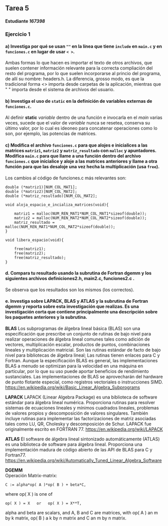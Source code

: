 ## Tarea 5 
#### Estudiante *167398*

### Ejercicio 1

#### a) Investiga por qué se usan `""` en la línea que tiene `include` en `main.c` y en `funciones.c` en lugar de usar `< >`.

Ambas formas lo que hacen es importar el texto de otros archivos, que suelen contener información relevante para la correcta compliación del resto del programa, por lo que suelen incorporarse al princio del programa, de allí su nombre: headers.h. La diferencia, grosso modo, es que la tradicional forma <> importa desde carpetas de la aplicación, mientras que " " importa desde el sistema de archivos del usuario.


#### b) Investiga el uso de `static` en la definición de variables externas de `funciones.c`.

Al definir **static** *variable* dentro de una función e invocarla en el *main* varias veces, sucede que el valor de *variable* nunca se resetea, conserva su último valor, por lo cual es ideoneo para concatenar operaciones como lo son, por ejemplo, las potencias de matrices.

#### c) Modifica el archivo `funciones.c` para que alojes e inicialices a las matrices `matriz1`, `matriz2` y `matriz_resultado` con `malloc` y apuntadores. Modifica `main.c` para que llame a una función dentro del archivo `funciones.c` que inicialice y aloje a las matrices anteriores y llame a otra función para que las desaloje una vez hecha la multiplicación (usa `free`).

Los cambios al código de funciones.c más relevantes son:

```
double (*matriz1)[NUM_COL_MAT1];
double (*matriz2)[NUM_COL_MAT2];
double (*matriz_resultado)[NUM_COL_MAT2]; 

void aloja_espacio_e_incializa_matrices(void){

	matriz1 = malloc(NUM_REN_MAT1*NUM_COL_MAT1*sizeof(double));
	matriz2 = malloc(NUM_REN_MAT2*NUM_COL_MAT2*sizeof(double));
	matriz_resultado = malloc(NUM_REN_MAT1*NUM_COL_MAT2*sizeof(double));
}

void libera_espacio(void){

    free(matriz1);
    free(matriz2);
    free(matriz_resultado);
}

```  

#### d. Compara tu resultado usando la subrutina de Fortran dgemm y los siguientes archivos definiciones2.h, main2.c, funciones2.c .

Se observa que los resultados son los mismos (los correctos).

#### e. Investiga sobre LAPACK, BLAS y ATLAS y la subrutina de Fortran dgemm y reporta sobre esta investigación que realizas. Es una investigación corta que contiene principalmente una descripción sobre los paquetes anteriores y la subrutina.

**BLAS**
Los subprogramas de álgebra lineal básica (BLAS) son una especificación que prescribe un conjunto de rutinas de bajo nivel para realizar operaciones de álgebra lineal comunes tales como adición de vectores, multiplicación escalar, productos de puntos, combinaciones lineales y multiplicación matricial. Son las rutinas estándar de facto de bajo nivel para bibliotecas de álgebra lineal; Las rutinas tienen enlaces para C y Fortran. Aunque la especificación BLAS es general, las implementaciones BLAS a menudo se optimizan para la velocidad en una máquina en particular, por lo que su uso puede aportar beneficios de rendimiento sustanciales. Las implementaciones de BLAS se aprovecharán del hardware de punto flotante especial, como registros vectoriales o instrucciones SIMD.
https://en.wikipedia.org/wiki/Basic_Linear_Algebra_Subprograms

**LAPACK**
LAPACK (Linear Algebra Package) es una biblioteca de software estándar para álgebra lineal numérica. Proporciona rutinas para resolver sistemas de ecuaciones lineales y mínimos cuadrados lineales, problemas de valores propios y descomposición de valores singulares. También incluye rutinas para implementar las factorizaciones de matriz asociadas tales como LU, QR, Cholesky y descomposición de Schur. LAPACK fue originalmente escrito en FORTRAN 77.
https://en.wikipedia.org/wiki/LAPACK


**ATLAS**
El software de álgebra lineal sintonizado automáticamente (ATLAS) es una biblioteca de software para álgebra lineal. Proporciona una implementación madura de código abierto de las API de BLAS para C y Fortran77.
https://en.wikipedia.org/wiki/Automatically_Tuned_Linear_Algebra_Software


**DGEMM**  
Operación Matrix-matrix:

    C := alpha*op( A )*op( B ) + beta*C,

 where  op( X ) is one of

    op( X ) = X   or   op( X ) = X**T,

 alpha and beta are scalars, and A, B and C are matrices, with op( A )
 an m by k matrix,  op( B )  a  k by n matrix and  C an m by n matrix.